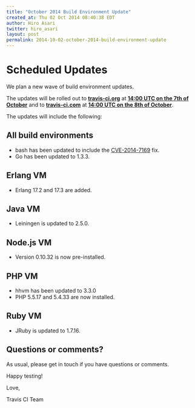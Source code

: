 ```yaml
---
title: "October 2014 Build Environment Update"
created_at: Thu 02 Oct 2014 08:40:38 EDT
author: Hiro Asari
twitter: hiro_asari
layout: post
permalink: 2014-10-02-october-2014-build-environment-update
---
```


# Scheduled Updates

We plan a new wave of build environment updates.

The updates will be rolled out to
**[travis-ci.org](https://travis-ci.org)** at **[14:00 UTC on the 7th of October](http://everytimezone.com/#2014-10-7,120,cn3)** and
to **[travis-ci.com](https://travis-ci.com)** at **[14:00 UTC on the 8th of October](http://everytimezone.com/#2014-10-8,120,cn3)**.

The updates will include the following:

## All build environments

* bash has been updated to include the [CVE-2014-7169](https://cve.mitre.org/cgi-bin/cvename.cgi?name=CVE-2014-7169) fix.
* Go has been updated to 1.3.3.

## Erlang VM

* Erlang 17.2 and 17.3 are added.

## Java VM

* Leiningen is updated to 2.5.0.

## Node.js VM

* Version 0.10.32 is now pre-installed.

## PHP VM

* hhvm has been updated to 3.3.0
* PHP 5.5.17 and 5.4.33 are now installed.

## Ruby VM

* JRuby is updated to 1.7.16.

## Questions or comments?

As usual, please get in touch if you have questions or comments.

Happy testing!

Love,

Travis CI Team